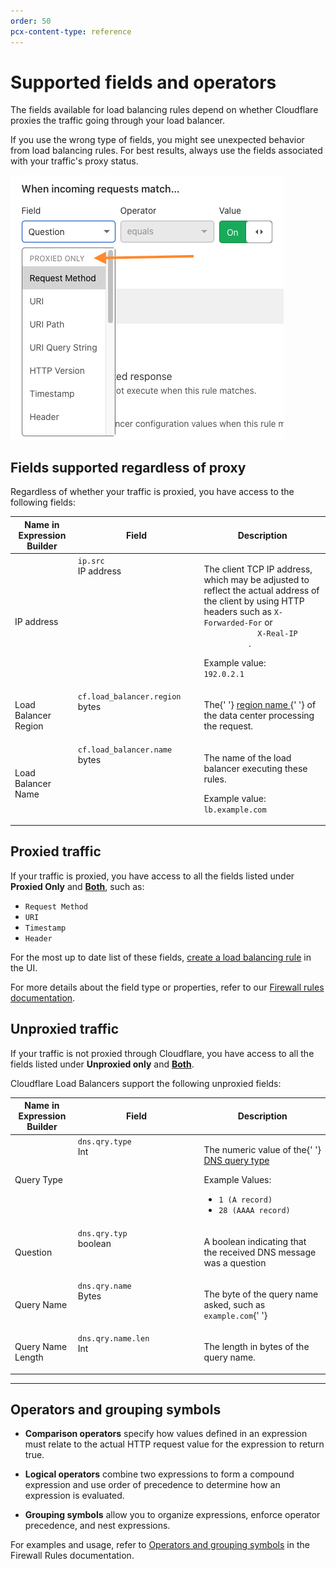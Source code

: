 ```yaml
---
order: 50
pcx-content-type: reference
---
```


# Supported fields and operators

The fields available for load balancing rules depend on whether Cloudflare proxies the traffic going through your load balancer.

If you use the wrong type of fields, you might see unexpected behavior from load balancing rules. For best results, always use the fields associated with your traffic's proxy status.

![select load balancer fields based on the proxy status header](../../static/images/proxy-status.png)

## Fields supported regardless of proxy

Regardless of whether your traffic is proxied, you have access to the following fields:

<table style="width:100%">
  <thead>
    <tr>
      <th style="width:20%">Name in Expression Builder</th>
      <th style="width:40%">Field</th>
      <th>Description</th>
    </tr>
  </thead>
  <tbody>
    <tr>
      <td>IP address</td>
      <td valign="top">
        <code>ip.src</code>
        <br />
        <Type>IP&nbsp;address</Type>
      </td>
      <td>
        <p>
          The client TCP IP address, which may be adjusted to reflect the actual
          address of the client by using HTTP headers such as
          <code class="InlineCode">X-Forwarded-For</code> or <code class="InlineCode">
            X-Real-IP
          </code>.
        </p>
        <p>
          Example value:
          <br />
          <code class="InlineCode">192.0.2.1</code>
        </p>
      </td>
    </tr>
    <tr>
      <td>Load Balancer Region</td>
      <td valign="top">
        <code>cf.load_balancer.region</code>
        <br />
        <Type>bytes</Type>
      </td>
      <td>
        <p>
          The{' '}
          <a href="/understand-basics/traffic-steering#geo-steering">
            region name
          </a>{' '}
          of the data center processing the request.
        </p>
      </td>
    </tr>
    <tr>
      <td>Load Balancer Name</td>
      <td valign="top">
        <code>cf.load_balancer.name</code>
        <br />
        <Type>bytes</Type>
      </td>
      <td>
        <p>The name of the load balancer executing these rules.</p>
        <p>
          Example value:
          <br />
          <code class="InlineCode">lb.example.com</code>
        </p>
      </td>
    </tr>
  </tbody>
</table>

## Proxied traffic

If your traffic is proxied, you have access to all the fields listed under **Proxied Only** and [**Both**](#fields-supported-regardless-of-proxy), such as:

- `Request Method`
- `URI`
- `Timestamp`
- `Header`

For the most up to date list of these fields, [create a load balancing rule](../create-rules) in the UI.

For more details about the field type or properties, refer to our [Firewall rules documentation](https://developers.cloudflare.com/firewall/cf-firewall-language/fields).

## Unproxied traffic

If your traffic is not proxied through Cloudflare, you have access to all the fields listed under **Unproxied only** and [**Both**](#fields-supported-regardless-of-proxy).

Cloudflare Load Balancers support the following unproxied fields:

<table style="width:100%">
  <thead>
    <tr>
      <th style="width:20%">Name in Expression Builder</th>
      <th style="width:40%">Field</th>
      <th>Description</th>
    </tr>
  </thead>
  <tbody>
    <tr>
      <td>Query Type</td>
      <td valign="top">
        <code>dns.qry.type</code>
        <br />
        <Type>Int</Type>
      </td>
      <td>
        <p>
          The numeric value of the{' '}
          <a href="https://en.wikipedia.org/wiki/List_of_DNS_record_types">
            DNS query type
          </a>
        </p>
        <p>Example Values:</p>
        <ul>
          <li>
            <code class="InlineCode">1 (A record)</code>
          </li>
          <li>
            <code class="InlineCode">28 (AAAA record)</code>
          </li>
        </ul>
      </td>
    </tr>
    <tr>
      <td>Question</td>
      <td valign="top">
        <code>dns.qry.typ</code>
        <br />
        <Type>boolean</Type>
      </td>
      <td>
        <p>A boolean indicating that the received DNS message was a question</p>
      </td>
    </tr>
    <tr>
      <td>Query Name</td>
      <td valign="top">
        <code>dns.qry.name</code>
        <br />
        <Type>Bytes</Type>
      </td>
      <td>
        <p>
          The byte of the query name asked, such as <code>example.com</code>{' '}
        </p>
      </td>
    </tr>
    <tr>
      <td>Query Name Length</td>
      <td valign="top">
        <code class>dns.qry.name.len</code>
        <br />
        <Type>Int</Type>
      </td>
      <td>
        <p>The length in bytes of the query name.</p>
      </td>
    </tr>
  </tbody>
</table>

---

## Operators and grouping symbols

- **Comparison operators** specify how values defined in an expression must relate to the actual HTTP request value for the expression to return true.

- **Logical operators** combine two expressions to form a compound expression and use order of precedence to determine how an expression is evaluated.

- **Grouping symbols** allow you to organize expressions, enforce operator precedence, and nest expressions.

For examples and usage, refer to [Operators and grouping symbols](https://developers.cloudflare.com/firewall/cf-firewall-language/operators) in the Firewall Rules documentation.
